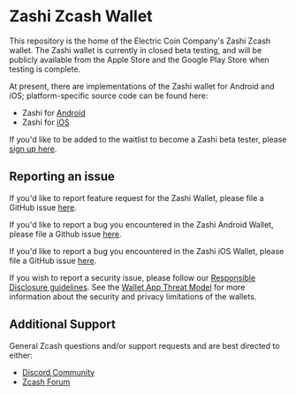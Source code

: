 # Zashi Zcash Wallet

This repository is the home of the Electric Coin Company's Zashi Zcash wallet.
The Zashi wallet is currently in closed beta testing, and will be publicly
available from the Apple Store and the Google Play Store when testing is
complete.

At present, there are implementations of the Zashi wallet for Android and iOS;
platform-specific source code can be found here:
* Zashi for [Android](https://github.com/Electric-Coin-Company/zashi-android)
* Zashi for [iOS](https://github.com/Electric-Coin-Company/zashi-ios)

If you'd like to be added to the waitlist to become a Zashi beta tester,
please [sign up here](https://docs.google.com/forms/d/e/1FAIpQLSeQpykeMF8QcxnX5W8ya0pXIf5YPRRpUXD7H1gvbzv_WyASPw/viewform).

## Reporting an issue

If you'd like to report feature request for the Zashi Wallet, please file a
GitHub issue [here](https://github.com/Electric-Coin-Company/zashi/issues/new/choose).

If you'd like to report a bug you encountered in the Zashi Android Wallet, please
file a Github issue [here](https://github.com/Electric-Coin-Company/zashi-android/issues/new?labels=bug&template=bug-report.md).

If you'd like to report a bug you encountered in the Zashi iOS Wallet, please
file a GitHub issue [here](https://github.com/Electric-Coin-Company/zashi-ios/issues/new?labels=bug&template=bug-report.md).

If you wish to report a security issue, please follow our
[Responsible Disclosure guidelines](responsible_disclosure.md).
See the [Wallet App Threat Model](wallet_threat_model.md)
for more information about the security and privacy limitations of the wallets.

## Additional Support

General Zcash questions and/or support requests and are best directed to either:
 * [Discord Community](https://discord.io/zcash-community)
 * [Zcash Forum](https://forum.zcashcommunity.com/)

